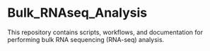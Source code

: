 # Bulk_RNAseq_Analysis
This repository contains scripts, workflows, and documentation for performing bulk RNA sequencing (RNA-seq) analysis.
